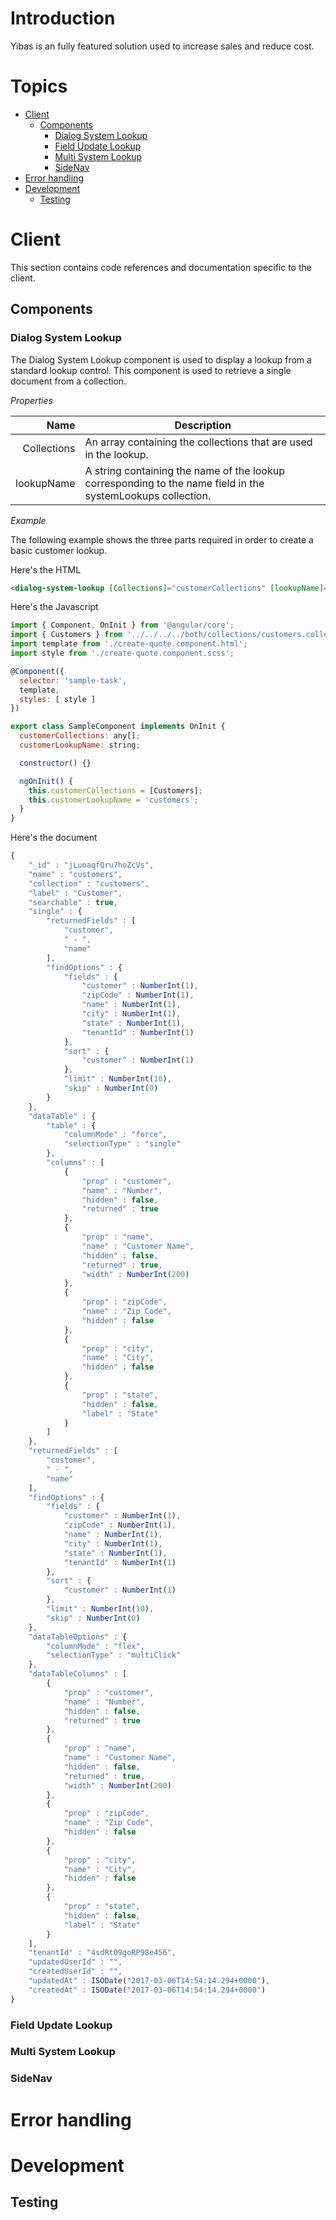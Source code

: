 # Introduction

Yibas is an fully featured solution used to increase sales and reduce cost.

# Topics

- [Client](#client)
    - [Components](#components)
        - [Dialog System Lookup](#dialog-system-lookup)
        - [Field Update Lookup](#field-update-lookup)
        - [Multi System Lookup](#multi-system-lookup)
        - [SideNav](#sidenav)
- [Error handling](#error-handling)
- [Development](#development)
    - [Testing](#testing)

# Client

This section contains code references and documentation specific to the client.

## Components
### Dialog System Lookup

The Dialog System Lookup component is used to display a lookup from a standard lookup control. This component is used to retrieve a single document from a collection.

*Properties*

| Name | Description |
| ----:| --- |
| Collections | An array containing the collections that are used in the lookup. |
| lookupName | A string containing the name of the lookup corresponding to the name field in the systemLookups collection. |

*Example*

The following example shows the three parts required in order to create a basic customer lookup.

Here's the HTML

```html
<dialog-system-lookup [Collections]="customerCollections" [lookupName]="customerLookupName"></dialog-system-lookup>
```

Here's the Javascript

```javascript
import { Component, OnInit } from '@angular/core';
import { Customers } from '../../../../both/collections/customers.collection';
import template from './create-quote.component.html';
import style from './create-quote.component.scss';

@Component({
  selector: 'sample-task',
  template,
  styles: [ style ]
})

export class SampleComponent implements OnInit {
  customerCollections: any[];
  customerLookupName: string;

  constructor() {}

  ngOnInit() {
    this.customerCollections = [Customers];
    this.customerLookupName = 'customers';
  }
}
```

Here's the document
```javascript
{
    "_id" : "jLuoaqfQru7hoZcVs",
    "name" : "customers",
    "collection" : "customers",
    "label" : "Customer",
    "searchable" : true,
    "single" : {
        "returnedFields" : [
            "customer",
            " - ",
            "name"
        ],
        "findOptions" : {
            "fields" : {
                "customer" : NumberInt(1),
                "zipCode" : NumberInt(1),
                "name" : NumberInt(1),
                "city" : NumberInt(1),
                "state" : NumberInt(1),
                "tenantId" : NumberInt(1)
            },
            "sort" : {
                "customer" : NumberInt(1)
            },
            "limit" : NumberInt(10),
            "skip" : NumberInt(0)
        }
    },
    "dataTable" : {
        "table" : {
            "columnMode" : "force",
            "selectionType" : "single"
        },
        "columns" : [
            {
                "prop" : "customer",
                "name" : "Number",
                "hidden" : false,
                "returned" : true
            },
            {
                "prop" : "name",
                "name" : "Customer Name",
                "hidden" : false,
                "returned" : true,
                "width" : NumberInt(200)
            },
            {
                "prop" : "zipCode",
                "name" : "Zip Code",
                "hidden" : false
            },
            {
                "prop" : "city",
                "name" : "City",
                "hidden" : false
            },
            {
                "prop" : "state",
                "hidden" : false,
                "label" : "State"
            }
        ]
    },
    "returnedFields" : [
        "customer",
        " - ",
        "name"
    ],
    "findOptions" : {
        "fields" : {
            "customer" : NumberInt(1),
            "zipCode" : NumberInt(1),
            "name" : NumberInt(1),
            "city" : NumberInt(1),
            "state" : NumberInt(1),
            "tenantId" : NumberInt(1)
        },
        "sort" : {
            "customer" : NumberInt(1)
        },
        "limit" : NumberInt(10),
        "skip" : NumberInt(0)
    },
    "dataTableOptions" : {
        "columnMode" : "flex",
        "selectionType" : "multiClick"
    },
    "dataTableColumns" : [
        {
            "prop" : "customer",
            "name" : "Number",
            "hidden" : false,
            "returned" : true
        },
        {
            "prop" : "name",
            "name" : "Customer Name",
            "hidden" : false,
            "returned" : true,
            "width" : NumberInt(200)
        },
        {
            "prop" : "zipCode",
            "name" : "Zip Code",
            "hidden" : false
        },
        {
            "prop" : "city",
            "name" : "City",
            "hidden" : false
        },
        {
            "prop" : "state",
            "hidden" : false,
            "label" : "State"
        }
    ],
    "tenantId" : "4sdRt09goRP98e456",
    "updatedUserId" : "",
    "createdUserId" : "",
    "updatedAt" : ISODate("2017-03-06T14:54:14.294+0000"),
    "createdAt" : ISODate("2017-03-06T14:54:14.294+0000")
}
```


### Field Update Lookup

### Multi System Lookup

### SideNav

# Error handling

# Development

## Testing